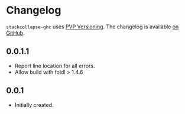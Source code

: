 # Changelog

`stackcollapse-ghc` uses [PVP Versioning][1].
The changelog is available [on GitHub][2].

## 0.0.1.1

* Report line location for all errors.
* Allow build with foldl > 1.4.6


## 0.0.1

* Initially created.

[1]: https://pvp.haskell.org
[2]: https://github.com/marcin-rzeznicki/stackcollapse-ghc/releases
